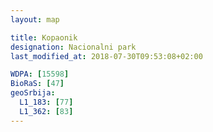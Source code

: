 ```yaml
---
layout: map

title: Kopaonik
designation: Nacionalni park
last_modified_at: 2018-07-30T09:53:08+02:00

WDPA: [15598]
BioRaS: [47]
geoSrbija:
  L1_183: [77]
  L1_362: [83]
---
```

